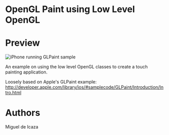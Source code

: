 OpenGL Paint using Low Level OpenGL
===================================

Preview
=======

![iPhone running GLPaint sample](http://farm7.static.flickr.com/6143/5999004778_b2801d14e2.jpg)

An example on using the low level OpenGL classes
to create a touch painting application.

Loosely based on Apple's GLPaint example:
http://developer.apple.com/library/ios/#samplecode/GLPaint/Introduction/Intro.html

Authors
=======
Miguel de Icaza
